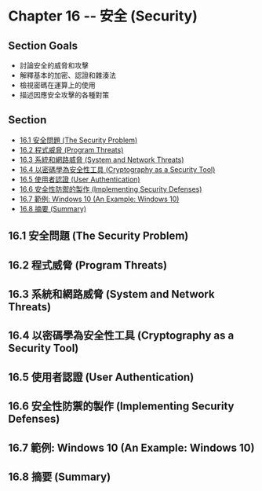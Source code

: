# Chapter 16 -- 安全 (Security) #

## Section Goals ##

* 討論安全的威脅和攻擊
* 解釋基本的加密、認證和雜湊法
* 檢視密碼在運算上的使用
* 描述因應安全攻擊的各種對策

## Section ##

* [16.1 安全問題 (The Security Problem)](#161-安全問題-the-security-problem)
* [16.2 程式威脅 (Program Threats)](#162-程式威脅-program-threats)
* [16.3 系統和網路威脅 (System and Network Threats)](#163-系統和網路威脅-system-and-network-threats)
* [16.4 以密碼學為安全性工具 (Cryptography as a Security Tool)](#164-以密碼學為安全性工具-cryptography-as-a-security-tool)
* [16.5 使用者認證 (User Authentication)](#165-使用者認證-user-authentication)
* [16.6 安全性防禦的製作 (Implementing Security Defenses)](#166-安全性防禦的製作-implementing-security-defenses)
* [16.7 範例: Windows 10 (An Example: Windows 10)](#167-範例-windows-10-an-example-windows-10)
* [16.8 摘要 (Summary)](#168-摘要-summary)

## 16.1 安全問題 (The Security Problem) ##

## 16.2 程式威脅 (Program Threats) ##

## 16.3 系統和網路威脅 (System and Network Threats) ##

## 16.4 以密碼學為安全性工具 (Cryptography as a Security Tool) ##

## 16.5 使用者認證 (User Authentication) ##

## 16.6 安全性防禦的製作 (Implementing Security Defenses) ##

## 16.7 範例: Windows 10 (An Example: Windows 10) ##

## 16.8 摘要 (Summary) ##

